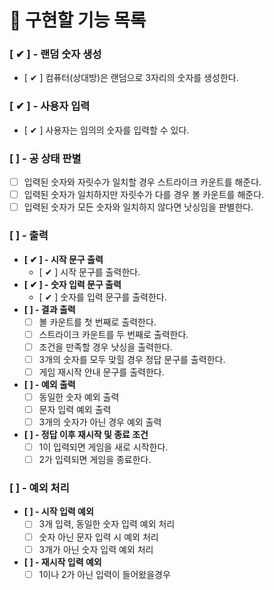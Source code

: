 # 🎯 구현할 기능 목록

### [ ✔ ] - 랜덤 숫자 생성

- [ ✔ ] 컴퓨터(상대방)은 랜덤으로 3자리의 숫자를 생성한다.

### [ ✔ ] - 사용자 입력

- [ ✔ ] 사용자는 임의의 숫자를 입력할 수 있다.

### [ ] - 공 상태 판별

- [ ] 입력된 숫자와 자릿수가 일치할 경우 스트라이크 카운트를 해준다.
- [ ] 입력된 숫자가 일치하지만 자릿수가 다를 경우 볼 카운트를 해준다.
- [ ] 입력된 숫자가 모든 숫자와 일치하지 않다면 낫싱임을 판별한다.

### [ ] - 출력
- **[ ✔ ] - 시작 문구 출력**
    - [ ✔ ] 시작 문구를 출력한다.
- **[ ✔ ] - 숫자 입력 문구 출력**
    - [ ✔ ] 숫자를 입력 문구를 출력한다.
- **[ ] - 결과 출력**
    - [ ] 볼 카운트를 첫 번째로 출력한다.
    - [ ] 스트라이크 카운트를 두 번째로 출력한다.
    - [ ] 조건을 만족할 경우 낫싱을 출력한다.
    - [ ] 3개의 숫자를 모두 맞힐 경우 정답 문구를 출력한다.
    - [ ] 게임 재시작 안내 문구를 출력한다.
- **[ ] - 예외 출력**
    - [ ] 동일한 숫자 예외 출력
    - [ ] 문자 입력 예외 출력
    - [ ] 3개의 숫자가 아닌 경우 예외 출력
- **[ ] - 정답 이후 재시작 및 종료 조건**
    - [ ] 1이 입력되면 게임을 새로 시작한다.
    - [ ] 2가 입력되면 게임을 종료한다.

### [ ] - 예외 처리

- **[ ] - 시작 입력 예외**
    - [ ] 3개 입력, 동일한 숫자 입력 예외 처리
    - [ ] 숫자 아닌 문자 입력 시 예외 처리
    - [ ] 3개가 아닌 숫자 입력 예외 처리
- **[ ] - 재시작 입력 예외**
    - [ ] 1이나 2가 아닌 입력이 들어왔을경우